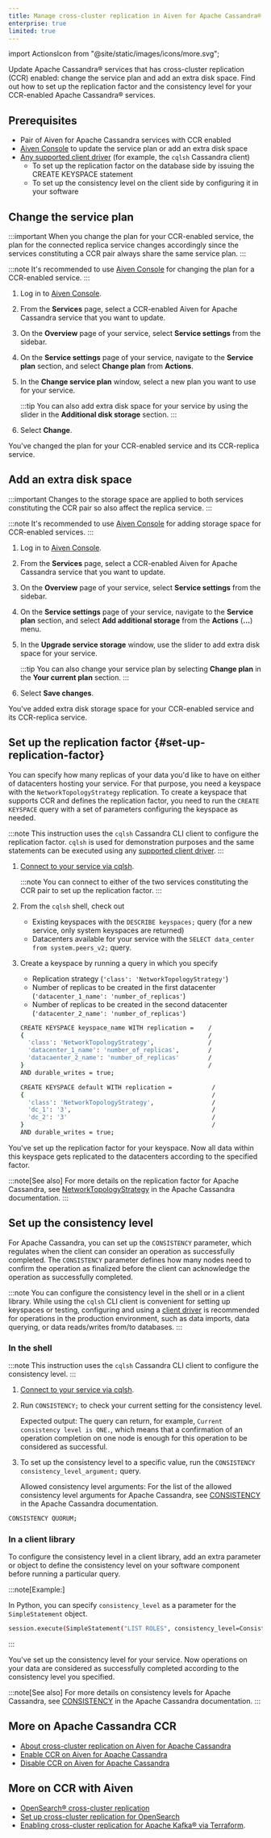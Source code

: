 ```yaml
---
title: Manage cross-cluster replication in Aiven for Apache Cassandra®
enterprise: true
limited: true
---
```


import ActionsIcon from "@site/static/images/icons/more.svg";

Update Apache Cassandra® services that has cross-cluster replication (CCR) enabled: change the service plan and add an extra disk space. Find out how to set up the replication factor and the consistency level for your CCR-enabled Apache Cassandra® services.

## Prerequisites

- Pair of Aiven for Apache Cassandra services with CCR enabled
- [Aiven Console](https://console.aiven.io/) to update the service plan or add an extra
  disk space
- [Any supported client driver](https://cassandra.apache.org/doc/latest/cassandra/getting_started/drivers.html)
  (for example, the `cqlsh` Cassandra client)
  - To set up the replication factor on the database side by issuing the CREATE KEYSPACE
    statement
  - To set up the consistency level on the client side by configuring it in your software

## Change the service plan

:::important
When you change the plan for your CCR-enabled service, the plan for the
connected replica service changes accordingly since the services
constituting a CCR pair always share the same service plan.
:::

:::note
It's recommended to use [Aiven Console](https://console.aiven.io/) for
changing the plan for a CCR-enabled service.
:::

1. Log in to [Aiven Console](https://console.aiven.io/).

1. From the **Services** page, select a CCR-enabled Aiven for Apache
    Cassandra service that you want to update.

1. On the **Overview** page of your service, select **Service
    settings** from the sidebar.

1. On the **Service settings** page of your service, navigate to the
    **Service plan** section, and select **Change plan** from
    <ActionsIcon className="icon"/> **Actions**.

1. In the **Change service plan** window, select a new plan you want to
    use for your service.

    :::tip
    You can also add extra disk space for your service by using the
    slider in the **Additional disk storage** section.
    :::

1. Select **Change**.

You\'ve changed the plan for your CCR-enabled service and its
CCR-replica service.

## Add an extra disk space

:::important
Changes to the storage space are applied to both services constituting
the CCR pair so also affect the replica service.
:::

:::note
It's recommended to use [Aiven Console](https://console.aiven.io/) for
adding storage space for CCR-enabled services.
:::

1. Log in to [Aiven Console](https://console.aiven.io/).

1. From the **Services** page, select a CCR-enabled Aiven for Apache
    Cassandra service that you want to update.

1. On the **Overview** page of your service, select **Service
    settings** from the sidebar.

1. On the **Service settings** page of your service, navigate to the
    **Service plan** section, and select **Add additional storage** from
    the **Actions** (**\...**) menu.

1. In the **Upgrade service storage** window, use the slider to add
    extra disk space for your service.

    :::tip
    You can also change your service plan by selecting **Change plan**
    in the **Your current plan** section.
    :::

1. Select **Save changes**.

You\'ve added extra disk storage space for your CCR-enabled service and
its CCR-replica service.

## Set up the replication factor {#set-up-replication-factor}

You can specify how many replicas of your data you'd like to have on
either of datacenters hosting your service. For that purpose, you need a
keyspace with the `NetworkTopologyStrategy` replication. To create a
keyspace that supports CCR and defines the replication factor, you need
to run the `CREATE KEYSPACE` query with a set of parameters configuring
the keyspace as needed.

:::note
This instruction uses the `cqlsh` Cassandra CLI client to configure the
replication factor. `cqlsh` is used for demonstration purposes and the
same statements can be executed using any [supported client
driver](https://cassandra.apache.org/doc/latest/cassandra/getting_started/drivers.html).
:::

1. [Connect to your service via cqlsh](/docs/products/cassandra/howto/connect-cqlsh-cli).

    :::note
    You can connect to either of the two services constituting the CCR
    pair to set up the replication factor.
    :::

1. From the `cqlsh` shell, check out

    - Existing keyspaces with the `DESCRIBE keyspaces;` query (for a
        new service, only system keyspaces are returned)
    - Datacenters available for your service with the
        `SELECT data_center from system.peers_v2;` query.

1. Create a keyspace by running a query in which you specify

    - Replication strategy (`'class': 'NetworkTopologyStrategy'`)
    - Number of replicas to be created in the first datacenter
        (`'datacenter_1_name': 'number_of_replicas'`)
    - Number of replicas to be created in the second datacenter
        (`'datacenter_2_name': 'number_of_replicas'`)

    ```bash
    CREATE KEYSPACE keyspace_name WITH replication =    /
    {                                                   /
      'class': 'NetworkTopologyStrategy',               /
      'datacenter_1_name': 'number_of_replicas',        /
      'datacaenter_2_name': 'number_of_replicas'        /
    }                                                   /
    AND durable_writes = true;
    ```

    ```bash title="Example"
    CREATE KEYSPACE default WITH replication =           /
    {                                                    /
      'class': 'NetworkTopologyStrategy',                /
      'dc_1': '3',                                       /
      'dc_2': '3'                                        /
    }                                                    /
    AND durable_writes = true;
    ```

You\'ve set up the replication factor for your keyspace. Now all data
within this keyspace gets replicated to the datacenters according to the
specified factor.

:::note[See also]
For more details on the replication factor for Apache Cassandra, see
[NetworkTopologyStrategy](https://cassandra.apache.org/doc/4.1/cassandra/cql/ddl.html#networktopologystrategy)
in the Apache Cassandra documentation.
:::

## Set up the consistency level

For Apache Cassandra, you can set up the `CONSISTENCY` parameter, which
regulates when the client can consider an operation as successfully
completed. The `CONSISTENCY` parameter defines how many nodes need to
confirm the operation as finalized before the client can acknowledge the
operation as successfully completed.

:::note
You can configure the consistency level in the shell or in a client
library. While using the `cqlsh` CLI client is convenient for setting up
keyspaces or testing, configuring and using a [client
driver](https://cassandra.apache.org/doc/latest/cassandra/getting_started/drivers.html)
is recommended for operations in the production environment, such as
data imports, data querying, or data reads/writes from/to databases.
:::

### In the shell

:::note
This instruction uses the `cqlsh` Cassandra CLI client to configure the
consistency level.
:::

1. [Connect to your service via cqlsh](/docs/products/cassandra/howto/connect-cqlsh-cli).

1. Run `CONSISTENCY;` to check your current setting for the consistency
    level.

    Expected output: The query can return, for example,
    `Current consistency level is ONE.`, which means that a confirmation
    of an operation completion on one node is enough for this operation
    to be considered as successful.

1. To set up the consistency level to a specific value, run the
    `CONSISTENCY consistency_level_argument;` query.

    Allowed consistency level arguments: For the list of the allowed
    consistency level arguments for Apache Cassandra, see
    [CONSISTENCY](https://cassandra.apache.org/doc/4.1/cassandra/tools/cqlsh.html#consistency)
    in the Apache Cassandra documentation.

```bash title="Example"
CONSISTENCY QUORUM;
```

### In a client library

To configure the consistency level in a client library, add an extra
parameter or object to define the consistency level on your software
component before running a particular query.

:::note[Example:]

In Python, you can specify `consistency_level` as a parameter for the
`SimpleStatement` object.

```bash
session.execute(SimpleStatement("LIST ROLES", consistency_level=ConsistencyLevel.ALL))
```

:::

You\'ve set up the consistency level for your service. Now operations on
your data are considered as successfully completed according to the
consistency level you specified.

:::note[See also]
For more details on consistency levels for Apache Cassandra, see
[CONSISTENCY](https://cassandra.apache.org/doc/4.1/cassandra/tools/cqlsh.html#consistency)
in the Apache Cassandra documentation.
:::

## More on Apache Cassandra CCR

- [About cross-cluster replication on Aiven for Apache Cassandra](/docs/products/cassandra/concepts/cross-cluster-replication)
- [Enable CCR on Aiven for Apache Cassandra](/docs/products/cassandra/howto/enable-cross-cluster-replication)
- [Disable CCR on Aiven for Apache Cassandra](/docs/products/cassandra/howto/disable-cross-cluster-replication)

## More on CCR with Aiven

- [OpenSearch® cross-cluster replication](/docs/products/opensearch/concepts/cross-cluster-replication-opensearch)
- [Set up cross-cluster replication for OpenSearch](/docs/products/opensearch/howto/setup-cross-cluster-replication-opensearch)
- [Enabling cross-cluster replication for Apache Kafka® via
    Terraform](https://aiven.io/developer/kafka-mirrormaker-crosscluster).
